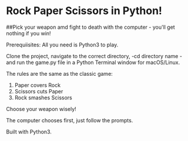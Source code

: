 # Rock Paper Scissors in Python!
##Pick your weapon amd fight to death with the computer - you'll get nothing if you win!

Prerequiisites: All you need is Python3 to play.

Clone the project, navigate to the correct directory, -cd directory name - and run the game.py file in a Python Terminal window for macOS/Linux.

The rules are the same as the classic game: 
1. Paper covers Rock
2. Scissors cuts Paper
3. Rock smashes Scissors 

Choose your weapon wisely!

The computer chooses first, just follow the prompts.

Built with Python3.